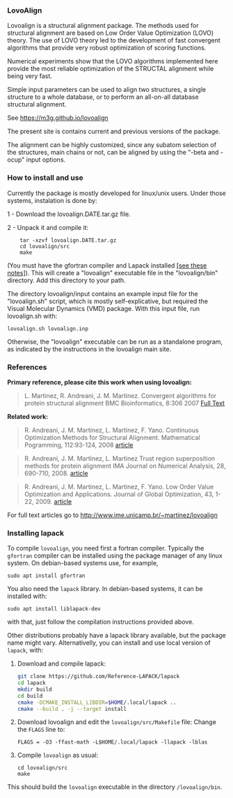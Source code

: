 ### LovoAlign ###

Lovoalign is a structural alignment package. The methods used for structural alignment are based on Low Order Value Optimization (LOVO) theory. The use of LOVO theory led to the development of fast convergent algorithms that provide very robust optimization of scoring functions.

Numerical experiments show that the LOVO algorithms implemented here provide the most reliable optimization of the STRUCTAL alignment while being very fast.

Simple input parameters can be used to align two structures, a single structure to a whole database, or to perform an all-on-all database structural alignment.

See https://m3g.github.io/lovoalign

The present site is contains current and previous versions of the package.

The alignment can be highly customized, since any subatom selection of the structures, main chains or not, can be aligned by using the "-beta and -ocup" input options.

### How to install and use ###

Currently the package is mostly developed for linux/unix users. Under those systems, instalation is done by:

1 - Download the lovoalign.DATE.tar.gz file.

2 - Unpack it and compile it:

```
    tar -xzvf lovoalign.DATE.tar.gz
    cd lovoalign/src
    make
```

(You must have the gfortran compiler and Lapack installed [[see these notes]](#installing-lapack)). This will create a "lovoalign" executable file in the "lovoalign/bin" directory. Add this directory to your path. 

The directory lovoalign/input contains an example input file for the "lovoalign.sh"
script, which is mostly self-explicative, but required the Visual Molecular Dynamics (VMD) package. With this input file, run lovoalign.sh with:

` lovoalign.sh lovoalign.inp `

Otherwise, the "lovoalign" executable can be run as a standalone program, as indicated by the instructions in the lovoalign main site.

### References ###

**Primary reference, please cite this work when using lovoalign:**

> L. Martinez, R. Andreani, J. M. Martinez.
> Convergent algorithms for protein structural alignment
> BMC Bioinformatics, 8:306 2007
> [Full Text](http://www.biomedcentral.com/1471-2105/8/306/abstract)

**Related work:**

> R. Andreani, J. M. Martinez, L. Martinez, F. Yano.
> Continuous Optimization Methods for Structural Alignment.
> Mathematical Pogramming, 112:93-124, 2008
> [article](http://www.springerlink.com/content/hv537728r6k15qu4/)

> R. Andreani, J. M. Martinez, L. Martinez
> Trust region superposition methods for protein alignment
> IMA Journal on Numerical Analysis, 28, 690-710, 2008.
> [article](http://imajna.oxfordjournals.org/cgi/content/abstract/drn021)

> R. Andreani, J. M. Martinez, L. Martinez, F. Yano.
> Low Order Value Optimization and Applications.
> Journal of Global Optimization, 43, 1-22, 2009.
> [article](http://www.springerlink.com/content/hw66734228844619/)

For full text articles go to http://www.ime.unicamp.br/~martinez/lovoalign

### Installing lapack

To compile `lovoalign`, you need first a fortran compiler. Typically the `gfortran` compiler can be installed using the package
manager of any linux system. On debian-based systems use, for example,
```
sudo apt install gfortran
```

You also need the `lapack` library. In debian-based systems, it can be installed with:
```
sudo apt install liblapack-dev
```
with that, just follow the compilation instructions provided above.

Other distributions probably have a lapack library available, but the package name might vary. Alternativelly, you can 
install and use local version of `lapack`, with:

1. Download and compile lapack:
   ```bash
   git clone https://github.com/Reference-LAPACK/lapack
   cd lapack
   mkdir build
   cd build
   cmake -DCMAKE_INSTALL_LIBDIR=$HOME/.local/lapack ..
   cmake --build . -j --target install
   ```
2. Download lovoalign and edit the `lovoalign/src/Makefile` file:
   Change the `FLAGS` line to:
   ```
   FLAGS = -O3 -ffast-math -L$HOME/.local/lapack -llapack -lblas
   ```

3. Compile `lovoalign` as usual:
   ```
   cd lovoalign/src
   make
   ```

This should build the `lovoalign` executable in the directory `/lovoalign/bin`. 



